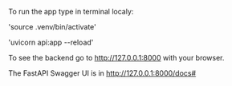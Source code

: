 To run the app type in terminal localy:



'source .venv/bin/activate'

'uvicorn api:app --reload'

To see the backend go to http://127.0.0.1:8000 with your browser.

The FastAPI Swagger UI is in http://127.0.0.1:8000/docs#
